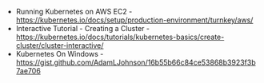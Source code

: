* Running Kubernetes on AWS EC2 - https://kubernetes.io/docs/setup/production-environment/turnkey/aws/
* Interactive Tutorial - Creating a Cluster - https://kubernetes.io/docs/tutorials/kubernetes-basics/create-cluster/cluster-interactive/
* Kubernetes On Windows - https://gist.github.com/AdamLJohnson/16b55b66c84ce53868b3923f3b7ae706
